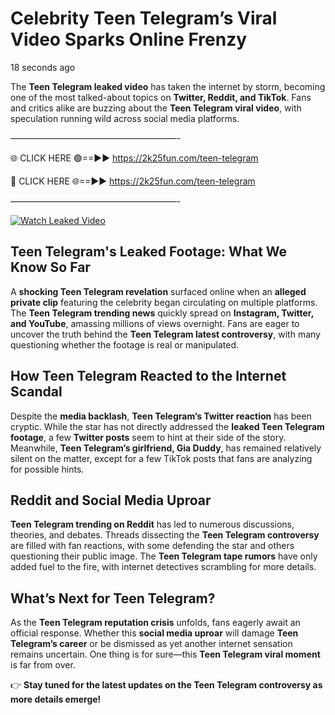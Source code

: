 # Celebrity Teen Telegram’s Viral Video Sparks Online Frenzy

18 seconds ago

The **Teen Telegram leaked video** has taken the internet by storm, becoming one of the most talked-about topics on **Twitter, Reddit, and TikTok**. Fans and critics alike are buzzing about the **Teen Telegram viral video**, with speculation running wild across social media platforms.

———————————————————-

🌐 CLICK HERE 🟢==►► https://2k25fun.com/teen-telegram

🔴 CLICK HERE 🌐==►► https://2k25fun.com/teen-telegram

———————————————————-

[![Watch Leaked Video](https://miro.medium.com/v2/resize:fit:828/format:webp/1*cilzJN44JGOrTw9NJCrNHA.gif "Watch Leaked Video")](https://2k25fun.com/teen-telegram)

## **Teen Telegram's Leaked Footage: What We Know So Far**  
A **shocking Teen Telegram revelation** surfaced online when an **alleged private clip** featuring the celebrity began circulating on multiple platforms. The **Teen Telegram trending news** quickly spread on **Instagram, Twitter, and YouTube**, amassing millions of views overnight. Fans are eager to uncover the truth behind the **Teen Telegram latest controversy**, with many questioning whether the footage is real or manipulated.  

## **How Teen Telegram Reacted to the Internet Scandal**  
Despite the **media backlash**, **Teen Telegram’s Twitter reaction** has been cryptic. While the star has not directly addressed the **leaked Teen Telegram footage**, a few **Twitter posts** seem to hint at their side of the story. Meanwhile, **Teen Telegram’s girlfriend, Gia Duddy**, has remained relatively silent on the matter, except for a few TikTok posts that fans are analyzing for possible hints.  

## **Reddit and Social Media Uproar**  
**Teen Telegram trending on Reddit** has led to numerous discussions, theories, and debates. Threads dissecting the **Teen Telegram controversy** are filled with fan reactions, with some defending the star and others questioning their public image. The **Teen Telegram tape rumors** have only added fuel to the fire, with internet detectives scrambling for more details.  

## **What’s Next for Teen Telegram?**  
As the **Teen Telegram reputation crisis** unfolds, fans eagerly await an official response. Whether this **social media uproar** will damage **Teen Telegram’s career** or be dismissed as yet another internet sensation remains uncertain. One thing is for sure—this **Teen Telegram viral moment** is far from over.  

👉 **Stay tuned for the latest updates on the Teen Telegram controversy as more details emerge!**  